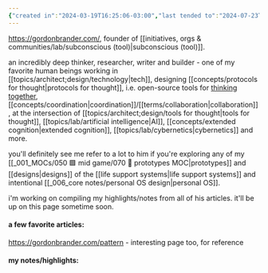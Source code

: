 ```yaml
---
{"created in":"2024-03-19T16:25:06-03:00","last tended to":"2024-07-23T02:17:37-03:00","tags":["person","research","knowledgemanagement","distributedsystems","cybernetics","top3","systemsscience","🌱"],"dg-publish":true,"permalink":"/people/references/gordon-brander/","dgPassFrontmatter":true,"created":"2024-03-19T16:25:06.818-03:00","updated":"2024-08-01T10:34:25.848-03:00"}
---
```


https://gordonbrander.com/, founder of [[initiatives, orgs & communities/lab/subconscious (tool)\|subconscious (tool)]].

an incredibly deep thinker, researcher, writer and builder - one of my favorite human beings working in [[topics/architect;design/technology\|tech]], designing [[concepts/protocols for thought\|protocols for thought]], i.e. open-source tools for [thinking together](https://subconscious.substack.com/p/thinking-together), [[concepts/coordination\|coordination]]/[[terms/collaboration\|collaboration]], at the intersection of [[topics/architect;design/tools for thought\|tools for thought]], [[topics/lab/artificial intelligence\|AI]], [[concepts/extended cognition\|extended cognition]], [[topics/lab/cybernetics\|cybernetics]] and more.

you'll definitely see me refer to a lot to him if you're exploring any of my [[_001_MOCs/050 🟩 mid game/070 🔩 prototypes MOC\|prototypes]] and [[designs\|designs]] of the [[life support systems\|life support systems]] and intentional [[_006_core notes/personal OS design\|personal OS]].

i'm working on compiling my highlights/notes from all of his articles. it'll be up on this page sometime soon.

#### a few favorite articles:


https://gordonbrander.com/pattern - interesting page too, for reference

#### my notes/highlights:

